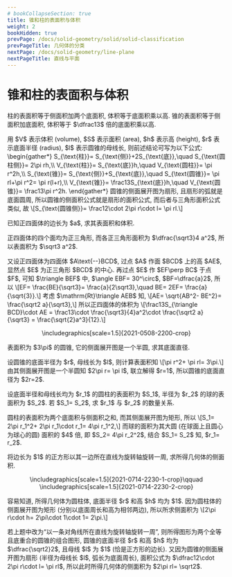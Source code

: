 ```yaml
---
# bookCollapseSection: true
title: 锥和柱的表面积与体积
weight: 2
bookHidden: true
prevPage: /docs/solid-geometry/solid/solid-classification
prevPageTitle: 几何体的分类
nextPage: /docs/solid-geometry/line-plane
nextPageTitle: 直线与平面
---
```


# 锥和柱的表面积与体积


<p>柱的表面积等于侧面积加两个底面积, 体积等于底面积乘以高. 锥的表面积等于侧面积加底面积, 体积等于 $\dfrac13$ 倍的底面积乘以高.
</p>
<p>用 $V$ 表示体积 (volume), $S$ 表示面积 (area), $h$ 表示高 (height), $r$ 表示底面半径 (radius), $l$ 表示圆锥的母线长, 则前述结论可写为以下公式:
\begin{gather*}
  S_{\text{柱}}= S_{\text{侧}}+2S_{\text{底}},\quad
  S_{\text{圆柱侧}}= 2\pi rh,\\
  V_{\text{柱}}= S_{\text{底}}h,\quad
  V_{\text{圆柱}}= \pi r^2h,\\
  S_{\text{锥}}= S_{\text{侧}}+S_{\text{底}},\quad
  S_{\text{圆锥}}= \pi rl+\pi r^2= \pi r(l+r),\\
  V_{\text{锥}}= \frac13S_{\text{底}}h,\quad
  V_{\text{圆锥}}= \frac13\pi r^2h.
\end{gather*}
圆锥的侧面展开图为扇形, 且扇形的弧就是底面圆周, 所以圆锥的侧面积公式就是扇形的面积公式, 而后者与三角形面积公式类似, 故
\[S_{\text{圆锥侧}}= \frac12\cdot 2\pi r\cdot l= \pi rl.\]
</p>
<p><myexample>
<p>已知正四面体的边长为 $a$, 求其表面积和体积.
</p>
</myexample>
<mysolution>
    <p>正四面体的四个面均为正三角形, 而各正三角形面积为 $\dfrac{\sqrt3}4 a^2$, 所以表面积为 $\sqrt3 a^2$.
</p>
<p>又设正四面体为四面体 $A\text{--}BCD$, 过点 $A$ 作面 $BCD$ 上的高 $AE$, 显然点 $E$ 为正三角形 $BCD$ 的中心. 再过点 $E$ 作 $EF\perp BC$ 于点 $F$, 可知 $\triangle BEF$ 中, $\angle EBF= 30^\circ$, $BF=\dfrac{a}2$, 所以 
    \[EF= \frac{BE}{\sqrt3}= \frac{a}{2\sqrt3},\quad 
        BE= 2EF= \frac{a}{\sqrt{3}}.\]
    考虑 $\mathrm{Rt}\triangle AEB$ 知, 
    \[AE= \sqrt{AB^2- BE^2}= \frac{\sqrt2 a}{\sqrt3},\]
    所以正四面体的体积为
    \[\frac13S_{\triangle BCD}\cdot AE
    = \frac13\cdot \frac{\sqrt3}{4}a^2\cdot \frac{\sqrt2 a}{\sqrt3}
    = \frac{\sqrt{2}a^3}{12}.\]
</p>
<p><center>
        \includegraphics[scale=1.5]{2021-0508-2200-crop}
    </center>
</p>
</mysolution>
</p>
<p><myexample>
<p>表面积为 $3\pi$ 的圆锥, 它的侧面展开图是一个半圆, 求其底面直径.
</p>
</myexample>
<mysolution>
    <p>设圆锥的底面半径为 $r$, 母线长为 $l$, 则计算表面积知
    \[\pi r^2+ \pi rl= 3\pi.\]
    由其侧面展开图是一个半圆知 $2\pi r= \pi l$, 联立解得 $r=1$, 所以圆锥的底面直径为 $2r=2$.
</p>
</mysolution>

<myexample>
<p>设底面半径和母线长均为 $r_1$ 的圆柱的表面积为 $S_1$, 半径为 $r_2$ 的球的表面积为 $S_2$. 若 $S_1= S_2$, 求 $r_1$ 与 $r_2$ 的数量关系.
</p>
</myexample>
<mysolution>
    <p>圆柱的表面积为两个底面积与侧面积之和, 而其侧面展开图为矩形, 所以
    \[S_1= 2\pi r_1^2+ 2\pi r_1\cdot r_1= 4\pi r_1^2,\]
    而球的面积为其大圆 (在球面上且圆心为球心的圆) 面积的 $4$ 倍, 即 $S_2= 4\pi r_2^2$, 结合 $S_1= S_2$ 知, $r_1= r_2$.
</p>
</mysolution>

<myexample>
<p>将边长为 $1$ 的正方形以其一边所在直线为旋转轴旋转一周, 求所得几何体的侧面积.
</p>
<p><center>
        \includegraphics[scale=1.5]{2021-0714-2230-1-crop}\qquad
        \includegraphics[scale=1.5]{2021-0714-2230-2-crop}
    </center>
</p>
</myexample>
<mysolution>
    <p>容易知道, 所得几何体为圆柱体, 底面半径 $r$ 和高 $h$ 均为 $1$. 因为圆柱体的侧面展开图为矩形 (分别以底面周长和高为相邻两边), 所以所求侧面积为 \[2\pi r\cdot h= 2\pi\cdot 1\cdot 1= 2\pi.\]
</p>
</mysolution>
</p>
<p>若上题中改为“以一条对角线所在直线为旋转轴旋转一周”, 则所得图形为两个全等且底重合的圆锥的组合图形, 圆锥的底面半径 $r$ 和高 $h$ 均为 $\dfrac{\sqrt2}2$, 且母线 $l$ 为 $1$ (恰是正方形的边长). 又因为圆锥的侧面展开图为扇形 (半径为母线长 $l$, 弧长为底面周长), 面积公式为 $\dfrac12\cdot 2\pi r\cdot l= \pi rl$, 所以此时所得几何体的侧面积为 $2\pi rl= \sqrt2$.
</p>

